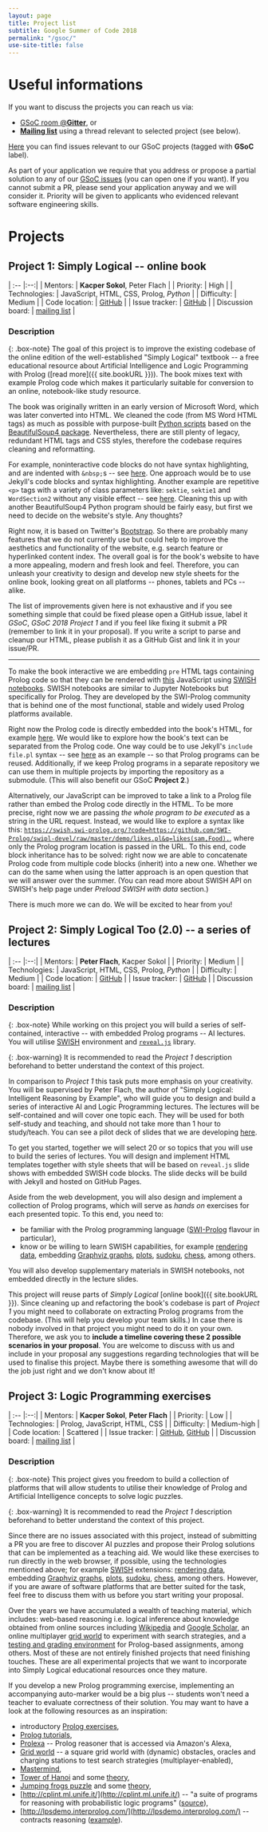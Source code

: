 ```yaml
---
layout: page
title: Project list
subtitle: Google Summer of Code 2018
permalink: "/gsoc/"
use-site-title: false
---
```


# Useful informations #
If you want to discuss the projects you can reach us via:
* [GSoC room @**Gitter**](https://gitter.im/simply-logical/GSoC?utm_source=share-link&utm_medium=link&utm_campaign=share-link), or
* [**Mailing list**](https://groups.google.com/forum/#!forum/simply-logical) using a thread relevant to selected project (see below).

[Here](https://github.com/issues?utf8=%E2%9C%93&q=is%3Aopen+is%3Aissue+archived%3Afalse+user%3Asimply-logical+label%3AGSoC) you can find issues relevant to our GSoC projects (tagged with **GSoC** label).

As part of your application we require that you address or propose a partial solution to any of our [GSoC issues](https://github.com/issues?utf8=%E2%9C%93&q=is%3Aopen+is%3Aissue+archived%3Afalse+user%3Asimply-logical+label%3AGSoC) (you can open one if you want). If you cannot submit a PR, please send your application anyway and we will consider it. Priority will be given to applicants who evidenced relevant software engineering skills.

# Projects #
## Project 1: Simply Logical -- online book ##

| :-- |:--:|
| Mentors: | **Kacper Sokol**, Peter Flach |
| Priority: | High |
| Technologies: | JavaScript, HTML, CSS, Prolog, *Python* |
| Difficulty: | Medium |
| Code location: | [GitHub](https://github.com/simply-logical/simply-logical) |
| Issue tracker: | [GitHub](https://github.com/issues?utf8=%E2%9C%93&q=is%3Aopen+is%3Aissue+archived%3Afalse+user%3Asimply-logical+label%3A%22GSoC+2018+Project+1%22) |
| Discussion board: | [mailing list](https://groups.google.com/forum/#!topic/simply-logical/LRwGX1V1y28) |

### Description ###

{: .box-note}
The goal of this project is to improve the existing codebase of the online edition of the well-established "Simply Logical" textbook -- a free educational resource about Artificial Intelligence and Logic Programming with Prolog ([read more]({{ site.bookURL }})). The book mixes text with example Prolog code which makes it particularly suitable for conversion to an online, notebook-like study resource. 

The book was originally written in an early version of Microsoft Word, which was later converted into HTML. We cleaned the code (from MS Word HTML tags) as much as possible with purpose-built [Python scripts](https://gist.github.com/So-Cool/cdf7b693f7cfdd5f8a65) based on the [BeautifulSoup4 package](https://www.crummy.com/software/BeautifulSoup/). Nevertheless, there are still plenty of legacy, redundant HTML tags and CSS styles, therefore the codebase requires cleaning and reformatting.

For example, noninteractive code blocks do not have syntax highlighting, and are indented with `&nbsp;`s -- see [here](https://github.com/simply-logical/simply-logical/blob/master/part_i.html#L945). One approach would be to use Jekyll's code blocks and syntax highlighting. Another example are repetitive `<p>` tags with a variety of class parameters like: `sektie`, `sektie1` and `WordSection2` without any visible effect -- see [here](https://github.com/flach/simply-logical/blob/master/part_i.html#L15). Cleaning this up with another BeautifulSoup4 Python program should be fairly easy, but first we need to decide on the website's style. Any thoughts?

Right now, it is based on Twitter's [Bootstrap](https://getbootstrap.com/). So there are probably many features that we do not currently use but could help to improve the aesthetics and functionality of the website, e.g. search feature or hyperlinked content index. The overall goal is for the book's website to have a more appealing, modern and fresh look and feel. Therefore, you can unleash your creativity to design and develop new style sheets for the online book, looking great on all platforms -- phones, tablets and PCs -- alike.

The list of improvements given here is not exhaustive and if you see something simple that could be fixed please open a GitHub issue, label it *GSoC*, *GSoC 2018 Project 1* and if you feel like fixing it submit a PR (remember to link it in your proposal). If you write a script to parse and cleanup our HTML, please publish it as a GitHub Gist and link it in your issue/PR.

---

To make the book interactive we are embedding `pre` HTML tags containing Prolog code so that they can be rendered with [this](https://github.com/simply-logical/simply-logical/blob/master/bootstrap/js/lpn.js) JavaScript using [SWISH notebooks](https://swish.swi-prolog.org/). SWISH notebooks are similar to Jupyter Notebooks but specifically for Prolog. They are developed by the SWI-Prolog community that is behind one of the most functional, stable and widely used Prolog platforms available.

Right now the Prolog code is directly embedded into the book's HTML, for example [here](https://github.com/simply-logical/simply-logical/blob/master/part_i.html#L48). We would like to explore how the book's text can be separated from the Prolog code. One way could be to use Jekyll's `include file.pl` syntax -- see [here](https://github.com/COMS30106/labs/blob/master/index.html#L30) as an example -- so that Prolog programs can be reused. Additionally, if we keep Prolog programs in a separate repository we can use them in multiple projects by importing the repository as a submodule. (This will also benefit our GSoC **Project 2**.)

Alternatively, our JavaScript can be improved to take a link to a Prolog file rather than embed the Prolog code directly in the HTML. To be more precise, right now we are passing *the whole program to be executed* as a string in the URL request. Instead, we would like to explore a syntax like this: [`https://swish.swi-prolog.org/?code=https://github.com/SWI-Prolog/swipl-devel/raw/master/demo/likes.pl&q=likes(sam,Food).`](https://swish.swi-prolog.org/?code=https://github.com/SWI-Prolog/swipl-devel/raw/master/demo/likes.pl&q=likes(sam,Food).), where only the Prolog program location is passed in the URL. To this end, code block inheritance has to be solved: right now we are able to concatenate Prolog code from multiple code blocks (inherit) into a new one. Whether we can do the same when using the latter approach is an open question that we will answer over the summer. (You can read more about SWISH API on SWISH's help page under *Preload SWISH with data* section.)

There is much more we can do. We will be excited to hear from you!

## Project 2: Simply Logical Too (2.0) -- a series of lectures ##

| :-- |:--:|
| Mentors: | **Peter Flach**, Kacper Sokol |
| Priority: | Medium |
| Technologies: | JavaScript, HTML, CSS, Prolog, *Python* |
| Difficulty: | Medium |
| Code location: | [GitHub](https://github.com/simply-logical/simply-logical-too) |
| Issue tracker: | [GitHub](https://github.com/issues?utf8=%E2%9C%93&q=is%3Aopen+is%3Aissue+archived%3Afalse+user%3Asimply-logical+label%3A%22GSoC+2018+Project+2%22) |
| Discussion board: | [mailing list](https://groups.google.com/forum/#!topic/simply-logical/BjOmNUz6VJc) |

### Description ###

{: .box-note}
While working on this project you will build a series of self-contained, interactive -- with embedded Prolog programs -- AI lectures. You will utilise [SWISH](https://swish.swi-prolog.org) environment and [`reveal.js`](https://github.com/hakimel/reveal.js/) library.

{: .box-warning}
It is recommended to read the *Project 1* description beforehand to better understand the context of this project.

In comparison to *Project 1* this task puts more emphasis on your creativity. You will be supervised by Peter Flach, the author of "Simply Logical: Intelligent Reasoning by Example", who will guide you to design and build a series of interactive AI and Logic Programming lectures. The lectures will be self-contained and will cover one topic each. They will be used for both self-study and teaching, and should not take more than 1 hour to study/teach. You can see a pilot deck of slides that we are developing [here](https://labs.simply-logical.space/#/1/1).

To get you started, together we will select 20 or so topics that you will use to build the series of lectures. You will design and implement HTML templates together with style sheets that will be based on `reveal.js` slide shows with embedded SWISH code blocks. The slide decks will be build with Jekyll and hosted on GitHub Pages.

Aside from the web development, you will also design and implement a collection of Prolog programs, which will serve as *hands on* exercises for each presented topic. To this end, you need to:
* be familiar with the Prolog programming language ([SWI-Prolog](http://www.swi-prolog.org/) flavour in particular),
* know or be willing to learn SWISH capabilities, for example [rendering data](https://swish.swi-prolog.org/example/rendering.swinb), embedding [Graphviz graphs](https://swish.swi-prolog.org/example/render_graphviz.swinb), [plots](https://swish.swi-prolog.org/example/render_c3.swinb), [sudoku](https://swish.swi-prolog.org/example/clpfd_sudoku.pl), [chess](https://swish.swi-prolog.org/example/clpfd_queens.pl), among others.

You will also develop supplementary materials in SWISH notebooks, not embedded directly in the lecture slides.

This project will reuse parts of *Simply Logical* [online book]({{ site.bookURL }}). Since cleaning up and refactoring the book's codebase is part of *Project 1* you might need to collaborate on extracting Prolog programs from the codebase. (This will help you develop your team skills.) In case there is nobody involved in that project you might need to do it on your own. Therefore, we ask you to **include a timeline covering these 2 possible scenarios in your proposal**. You are welcome to discuss with us and include in your proposal any suggestions regarding technologies that will be used to finalise this project. Maybe there is something awesome that will do the job just right and we don't know about it!

## Project 3: Logic Programming exercises ##

| :-- |:--:|
| Mentors: | **Kacper Sokol**, **Peter Flach** |
| Priority: | Low |
| Technologies: | Prolog, JavaScript, HTML, CSS |
| Difficulty: | Medium-high |
| Code location: | Scattered |
| Issue tracker: | [GitHub](https://github.com/issues?utf8=%E2%9C%93&q=is%3Aopen+is%3Aissue+archived%3Afalse+user%3Asimply-logical+label%3A%22GSoC+2018+Project+3%22), [GitHub](https://github.com/issues?utf8=%E2%9C%93&q=is%3Aopen+is%3Aissue+archived%3Afalse+user%3Acoms30106+label%3A%22GSoC+2018+Project+3%22) |
| Discussion board: | [mailing list](https://groups.google.com/forum/#!topic/simply-logical/0-M0l-ssfR0) |

### Description ###

{: .box-note}
This project gives you freedom to build a collection of platforms that will allow students to utilise their knowledge of Prolog and Artificial Intelligence concepts to solve logic puzzles.

{: .box-warning}
It is recommended to read the *Project 1* description beforehand to better understand the context of this project.

Since there are no issues associated with this project, instead of submitting a PR you are free to discover AI puzzles and propose their Prolog solutions that can be implemented as a teaching aid. We would like these exercises to run directly in the web browser, if possible, using the technologies mentioned above; for example [SWISH](https://swish.swi-prolog.org/) extensions: [rendering data](https://swish.swi-prolog.org/example/rendering.swinb), embedding [Graphviz graphs](https://swish.swi-prolog.org/example/render_graphviz.swinb), [plots](https://swish.swi-prolog.org/example/render_c3.swinb), [sudoku](https://swish.swi-prolog.org/example/clpfd_sudoku.pl), [chess](https://swish.swi-prolog.org/example/clpfd_queens.pl), among others. However, if you are aware of software platforms that are better suited for the task, feel free to discuss them with us before you start writing your proposal.

Over the years we have accumulated a wealth of teaching material, which includes: web-based reasoning i.e. logical inference about knowledge obtained from online sources including [Wikipedia](https://github.com/COMS30106/assignment/wiki/Assignment-2#part-2-identity-crisis) and [Google Scholar](https://github.com/COMS30106/prolog_intro/tree/scholar/scholar), an online multiplayer [grid world](https://github.com/COMS30106/assignment/wiki/Assignment-2#part-4-optional) to experiment with search strategies, and a [testing and grading environment](https://github.com/COMS30106/assignment/tree/dev/ailp/library) for Prolog-based assignments, among others. Most of these are not entirely finished projects that need finishing touches. These are all experimental projects that we want to incorporate into Simply Logical educational resources once they mature.

If you develop a new Prolog programming exercise, implementing an accompanying auto-marker would be a big plus -- students won't need a teacher to evaluate correctness of their solution. You may want to have a look at the following resources as an inspiration:
- introductory [Prolog exercises](https://github.com/COMS30106/prolog_intro),
- [Prolog tutorials](https://www.cpp.edu/~jrfisher/www/prolog_tutorial/contents.html),
- [Prolexa](https://github.com/So-Cool/prolexa) -- Prolog reasoner that is accessed via Amazon's Alexa,
- [Grid world](https://github.com/COMS30106/assignment/wiki) -- a square grid world with (dynamic) obstacles, oracles and charging stations to test search strategies (multiplayer-enabled),
- [Mastermind](https://en.wikipedia.org/wiki/Mastermind_(board_game)),
- [Tower of Hanoi](https://en.wikipedia.org/wiki/Tower_of_Hanoi) and some [theory](https://book.simply-logical.space/part_ii.html#reasoning_with_structured_knowledge),
- [Jumping frogs puzzle](https://primefactorisation.com/frogpuzzle/) and some [theory](https://book.simply-logical.space/part_ii.html#informed_search),
- [http://cplint.ml.unife.it/](http://cplint.ml.unife.it/) -- "a suite of programs for reasoning with probabilistic logic programs" ([source](https://github.com/friguzzi/cplint)),
- [http://lpsdemo.interprolog.com/](http://lpsdemo.interprolog.com/) -- contracts reasoning ([example](http://lpsdemo.interprolog.com/example/lpsExamples.swinb)).
